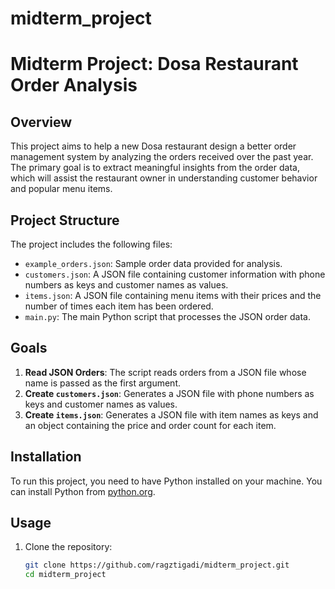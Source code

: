 # midterm_project
# Midterm Project: Dosa Restaurant Order Analysis

## Overview
This project aims to help a new Dosa restaurant design a better order management system by analyzing the orders received over the past year. The primary goal is to extract meaningful insights from the order data, which will assist the restaurant owner in understanding customer behavior and popular menu items.

## Project Structure
The project includes the following files:

- `example_orders.json`: Sample order data provided for analysis.
- `customers.json`: A JSON file containing customer information with phone numbers as keys and customer names as values.
- `items.json`: A JSON file containing menu items with their prices and the number of times each item has been ordered.
- `main.py`: The main Python script that processes the JSON order data.

## Goals
1. **Read JSON Orders**: The script reads orders from a JSON file whose name is passed as the first argument.
2. **Create `customers.json`**: Generates a JSON file with phone numbers as keys and customer names as values.
3. **Create `items.json`**: Generates a JSON file with item names as keys and an object containing the price and order count for each item.

## Installation
To run this project, you need to have Python installed on your machine. You can install Python from [python.org](https://www.python.org/downloads/).

## Usage
1. Clone the repository:
   ```bash
   git clone https://github.com/ragztigadi/midterm_project.git
   cd midterm_project
